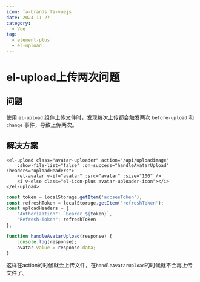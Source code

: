 ```yaml
---
icon: fa-brands fa-vuejs
date: 2024-11-27
category:
  - Vue
tag:
  - element-plus
  - el-upload
---
```


# el-upload上传两次问题

## 问题

使用 `el-upload` 组件上传文件时，发现每次上传都会触发两次 `before-upload` 和 `change` 事件，导致上传两次。

## 解决方案

```vue
<el-upload class="avatar-uploader" action="/api/uploadimage"
    :show-file-list="false" :on-success="handleAvatarUpload" :headers="uploadHeaders">
    <el-avatar v-if="avatar" :src="avatar" :size="100" />
    <i v-else class="el-icon-plus avatar-uploader-icon"></i>
</el-upload>
```

```js
const token = localStorage.getItem('accseeToken');
const refreshToken = localStorage.getItem('refreshToken');
const uploadHeaders = {
    "Authorization": `Bearer ${token}`,
    "Refresh-Token": refreshToken
};

function handleAvatarUpload(response) {
    console.log(response);
    avatar.value = response.data;
}
```

这样在action的时候就会上传文件，在`handleAvatarUpload`的时候就不会再上传文件了。
